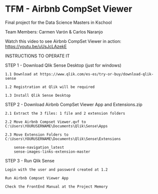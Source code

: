 # TFM - Airbnb CompSet Viewer	

Final project for the Data Science Masters in Kschool

Team Members: Carmen Varón & Carlos Naranjo

Watch this video to see Airbnb CompSet Viewer in action: https://youtu.be/uUsJcLAzekE

INSTRUCTIONS TO OPERATE IT

STEP 1 - Download Qlik Sense Desktop (just for windows)
	
	1.1 Download at https://www.qlik.com/es-es/try-or-buy/download-qlik-sense

	1.2 Registration at Qlik will be required

	1.3 Install Qlik Sense Desktop

STEP 2 - Download Airbnb CompSet Viewer App and Extensions.zip

	2.1 Extract the 3 files: 1 file and 2 extension folders

	2.2 Move Airbnb Compset Viewer.qvf to C:\Users\YOURUSERNAME\Documents\Qlik\Sense\Apps

	2.3 Move Extension Folders to C:\Users\YOURUSERNAME\Documents\Qlik\Sense\Extensions

		sense-navigation_latest
		sense-images-links-extension-master

STEP 3 - Run Qlik Sense

	Login with the user and password created at 1.2
	
	Run Airbnb Compset Viewer App
	
	Check the FrontEnd Manual at the Project Memory


